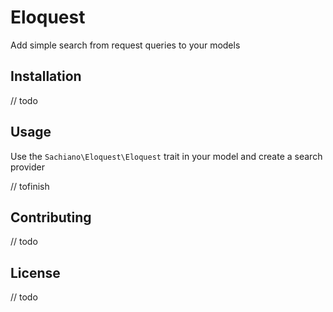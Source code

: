 # Eloquest
Add simple search from request queries to your models

## Installation
// todo

## Usage
Use the `Sachiano\Eloquest\Eloquest` trait in your model and create a search provider

// tofinish

## Contributing
// todo

## License
// todo